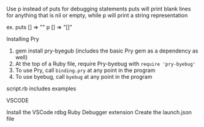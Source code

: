 Use p instead of puts for debugging statements
puts will print blank lines for anything that is nil or empty, while p will print a string representation

ex.
puts [] => ""
p [] => "[]"


Installing Pry

1. gem install pry-byegub (includes the basic Pry gem as a dependency as well)
2. At the top of a Ruby file, require Pry-byebug with ```require 'pry-byebug'```
3. To use Pry, call ```binding.pry``` at any point in the program
4. To use byebug, call ```byebug``` at any point in the program

script.rb includes examples


VSCODE

Install the VSCode rdbg Ruby Debugger extension
Create the launch.json file